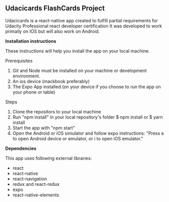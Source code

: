 <h2>Udacicards FlashCards Project</h2>

Udacicards is a react-natiive app created to fulfill partial requirements for Udacity Professional react developer certification 
It was developed to work primaily on IOS but will also work on Android. 

<b>Installation instructions</b>

These instructions will help you install the app on your local machine.

Prerequisites
  1. Git and Node must be installed on your machine or development environment.
  2. An ios device (mackbook preferably)
  3. The Expo App installed (on your device if you choose to run the app on your phone or table)
  
Steps
 1. Clone the repositors to your local machine
 2. Run "npm install" in your local repository's folder
    $ npm install or $ yarn install
 3. Start the app with "npm start"
 4.  Open the Android or iOS simulator and follow expo instructions: "Press a to open Android device or emulator, or i to open iOS   emulator."
 
 
<b>Dependencies</b><br>
<p>This app uses following external libraries:</p>

<ul>
	<li>react</li>
	<li>react-native</li>
	<li>react-navigation</li>
	<li>redux and react-redux</li>
	<li>expo</li>
	<li>react-native-elements</li>
</ul>
 

